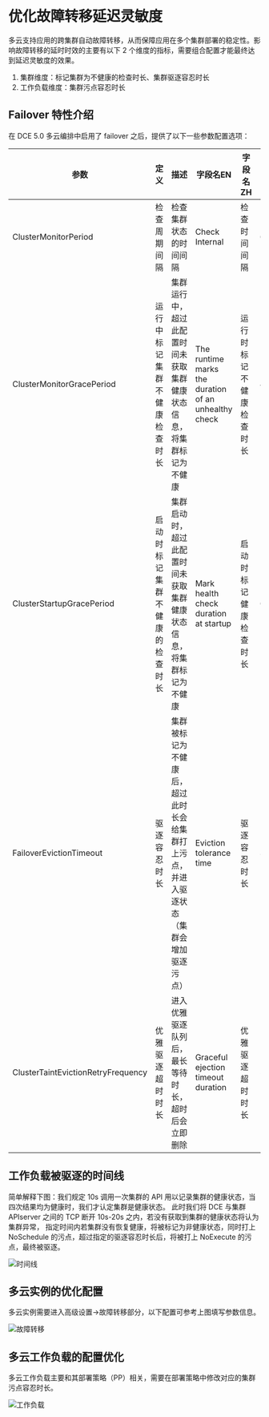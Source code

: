 # 优化故障转移延迟灵敏度

多云支持应用的跨集群自动故障转移，从而保障应用在多个集群部署的稳定性。影响故障转移的延时时效的主要有以下 2 个维度的指标，需要组合配置才能最终达到延迟灵敏度的效果。

1. 集群维度：标记集群为不健康的检查时长、集群驱逐容忍时长
2. 工作负载维度：集群污点容忍时长

## Failover 特性介绍

在 DCE 5.0 多云编排中启用了 failover 之后，提供了以下一些参数配置选项：

| 参数                               | 定义                           | 描述                                                         | 字段名EN                                             | 字段名ZH                 | 默认值 |
| ---------------------------------- | ------------------------------ | ------------------------------------------------------------ | ---------------------------------------------------- | ------------------------ | ------ |
| ClusterMonitorPeriod               | 检查周期间隔                   | 检查集群状态的时间间隔                                       | Check Internal                                       | 检查时间间隔             | 60s    |
| ClusterMonitorGracePeriod          | 运行中标记集群不健康检查时长   | 集群运行中，超过此配置时间未获取集群健康状态信息，将集群标记为不健康 | The runtime marks the duration of an unhealthy check | 运行时标记不健康检查时长 | 40s    |
| ClusterStartupGracePeriod          | 启动时标记集群不健康的检查时长 | 集群启动时，超过此配置时间未获取集群健康状态信息，将集群标记为不健康 | Mark health check duration at startup                | 启动时标记健康检查时长   | 600s   |
| FailoverEvictionTimeout            | 驱逐容忍时长                   | 集群被标记为不健康后，超过此时长会给集群打上污点，并进入驱逐状态 （集群会增加驱逐污点） | Eviction tolerance time                              | 驱逐容忍时长             | 30s    |
| ClusterTaintEvictionRetryFrequency | 优雅驱逐超时时长               | 进入优雅驱逐队列后，最长等待时长，超时后会立即删除           | Graceful ejection timeout duration                   | 优雅驱逐超时时长         | 5s     |

## 工作负载被驱逐的时间线

简单解释下图：我们规定 10s 调用一次集群的 API 用以记录集群的健康状态，当四次结果均为健康时，我们才认定集群是健康状态。
此时我们将 DCE 与集群 APIserver 之间的 TCP 断开 10s-20s 之内，若没有获取到集群的健康状态将认为集群异常，
指定时间内若集群没有恢复健康，将被标记为非健康状态，同时打上 NoSchedule 的污点，超过指定的驱逐容忍时长后，将被打上 NoExecute 的污点，最终被驱逐。

![时间线](https://docs.daocloud.io/daocloud-docs-images/docs/kairship/images/you-failover01.png)

## 多云实例的优化配置

多云实例需要进入高级设置->故障转移部分，以下配置可参考上图填写参数信息。

![故障转移](https://docs.daocloud.io/daocloud-docs-images/docs/kairship/images/you-failover02.png)

## 多云工作负载的配置优化

多云工作负载主要和其部署策略（PP）相关，需要在部署策略中修改对应的集群污点容忍时长。

![工作负载](https://docs.daocloud.io/daocloud-docs-images/docs/kairship/images/you-failover03.png)
